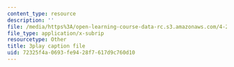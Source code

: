 ```yaml
---
content_type: resource
description: ''
file: /media/https%3A/open-learning-course-data-rc.s3.amazonaws.com/4-241j-theory-of-city-form-spring-2013/72325f4a0693fe9428f7617d9c760d10_lKy6EMP3Yhw.srt
file_type: application/x-subrip
resourcetype: Other
title: 3play caption file
uid: 72325f4a-0693-fe94-28f7-617d9c760d10
---
```

